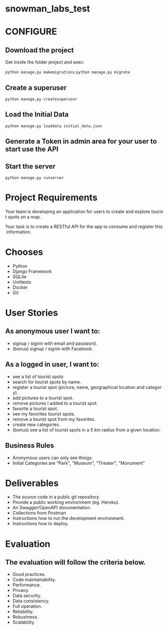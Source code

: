 # snowman_labs_test

# CONFIGURE 

## Download the project
Get inside the folder project and exec:

`python manage.py makemigrations`
`python manage.py migrate`

## Create a superuser
`python manage.py createsuperuser`

## Load the Initial Data
`python manage.py loaddata initial_data.json`

## Generate a Token in admin area for your user to start use the API

## Start the server
`python manage.py runserver`


# **Project Requirements**

Your team is developing an application for users to create and explore tourist spots on a map.

Your task is to create a RESTful API for the app to consume and register this information.

# **Chooses**

- Python
- Django Framework
- SQLite
- Unittests
- Docker
- Git

# **User Stories**

## **As anonymous user I want to:**

- signup / signin with email and password.
- (bonus) signup / signin with Facebook.

## **As a logged in user, I want to:**

- see a list of tourist spots 
- search for tourist spots by name.
- register a tourist spot (picture, name, geographical location and category).
- add pictures to a tourist spot.
- remove pictures I added to a tourist spot.
- favorite a tourist spot.
- see my favorites tourist spots.
- remove a tourist spot from my favorites.
- create new categories.
- (bonus) see a list of tourist spots in a 5 km radius from a given location.

## **Business Rules**

- Anonymous users can only see things.
- Initial Categories are "Park", "Museum", "Theater", "Monument"

# **Deliverables**

- The source code in a public git repository.
- Provide a public working environment (eg. Heroku).
- An Swagger/OpenAPI documentation.
- Collections from Postman
- Instructions how to run the development environment.
- Instructions how to deploy.

# **Evaluation**

## **The evaluation will follow the criteria below.**

- Good practices.
- Code maintainability.
- Performance.
- Privacy.
- Data security.
- Data consistency.
- Full operation.
- Reliability.
- Robustness.
- Scalability.


